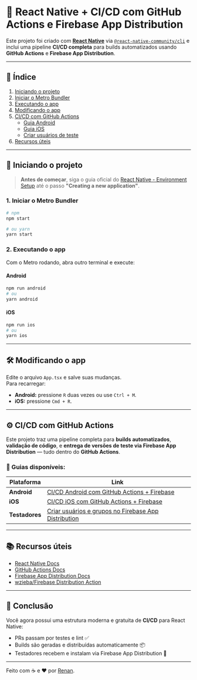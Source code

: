 # 📱 React Native + CI/CD com GitHub Actions e Firebase App Distribution

Este projeto foi criado com [**React Native**](https://reactnative.dev) via [`@react-native-community/cli`](https://github.com/react-native-community/cli) e inclui uma pipeline **CI/CD completa** para builds automatizados usando **GitHub Actions** e **Firebase App Distribution**.  

---

## 🧭 Índice

1. [Iniciando o projeto](#-iniciando-o-projeto)
2. [Iniciar o Metro Bundler](#1-iniciar-o-metro-bundler)
3. [Executando o app](#2-executando-o-app)
4. [Modificando o app](#-modificando-o-app)
5. [CI/CD com GitHub Actions](#️-cicd-com-github-actions)
   - [Guia Android](./docs/CI_CD_ANDROID.md)
   - [Guia iOS](./docs/CI_CD_IOS.md)
   - [Criar usuários de teste](./docs/CRIAR_USUARIOS_DE_TESTE_FIREBASE_APP_DISTRIBUTION.md)
6. [Recursos úteis](#-recursos-úteis)

---

## 🚀 Iniciando o projeto

> **Antes de começar**, siga o guia oficial do [React Native - Environment Setup](https://reactnative.dev/docs/environment-setup) até o passo **"Creating a new application"**.

### 1. Iniciar o Metro Bundler

```bash
# npm
npm start

# ou yarn
yarn start
```

### 2. Executando o app

Com o Metro rodando, abra outro terminal e execute:

#### Android
```bash
npm run android
# ou
yarn android
```

#### iOS
```bash
npm run ios
# ou
yarn ios
```

---

## 🛠 Modificando o app

Edite o arquivo `App.tsx` e salve suas mudanças.  
Para recarregar:

- **Android:** pressione `R` duas vezes ou use `Ctrl + M`.
- **iOS:** pressione `Cmd + R`.

---

## ⚙️ CI/CD com GitHub Actions

Este projeto traz uma pipeline completa para **builds automatizados**, **validação de código**, e **entrega de versões de teste via Firebase App Distribution** — tudo dentro do **GitHub Actions**.

### 🔗 Guias disponíveis:

| Plataforma | Link |
|-------------|------|
| **Android** | [CI/CD Android com GitHub Actions + Firebase](./docs/CI_CD_ANDROID.md) |
| **iOS** | [CI/CD iOS com GitHub Actions + Firebase](./docs/CI_CD_IOS.md) |
| **Testadores** | [Criar usuários e grupos no Firebase App Distribution](./docs/CRIAR_USUARIOS_DE_TESTE_FIREBASE_APP_DISTRIBUTION.md) |

---

## 📚 Recursos úteis

- [React Native Docs](https://reactnative.dev)
- [GitHub Actions Docs](https://docs.github.com/actions)
- [Firebase App Distribution Docs](https://firebase.google.com/docs/app-distribution)
- [wzieba/Firebase Distribution Action](https://github.com/wzieba/Firebase-Distribution-Github-Action)

---

## 🎉 Conclusão

Você agora possui uma estrutura moderna e gratuita de **CI/CD** para React Native:
- PRs passam por testes e lint ✅  
- Builds são geradas e distribuídas automaticamente 📦  
- Testadores recebem e instalam via Firebase App Distribution 📲  

---

Feito com ☕ e ❤️ por [Renan](https://github.com/RenanCardoso).